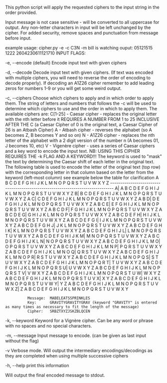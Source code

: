 This python script will apply the requested ciphers to the input string in the order provided.

Input message is not case sensitive - will be converted to all uppercase for output. Any non-letter characters in input will be left unchanged by the cipher. For added security, remove spaces and punctuation from message before input.

example usage: cipher.py -e -c C3N -m bill is watching
                  ouput: 05121515 1222 2604230611121710
INPUT FLAGS:

  -e, --encode (default)  Encode input text with given ciphers

  -d, --decode  Decode input text with given ciphers. (If text was encoded with multiple ciphers, you will need to reverse the order of encoding to decode properly).
        If decoding an A1Z26 cipher remember to add leading zeros for numbers 1-9 or you will get some weird output.

  -c, --ciphers  Choose which ciphers to apply and in which order to apply them. The string of letters and numbers that follows the -c will be used to determine which ciphers to use and the order in which to apply them.
        The available ciphers are:
          C[1-25] - Caesar cipher - replaces the original letter with the nth letter before it REQUIRES A NUMBER FROM 1 to 25 INCLUSIVE AFTER THE C (a Caesar Cipher of 0 is the original text, a Caesar Cipher of 26 is an Atbash Cipher)
          A - Atbash cipher - reverses the alphabet (so A becomes Z, B becomes Y and so on)
          N - A1Z26 cipher - replaces the nth letter of the alphabet with a 2 digit version of the number n (A becomes 01, J becomes 10, etc)
          V - Vigenère cipher - uses a series of Caesar ciphers and a key word to encode the input text. NB: USING THIS CIPHER REQUIRES THE -k FLAG AND A KEYWORD!!! The keyword is used to "mask" the text by determining the Caesar shift of each letter in the original text.
                The following table is used to encode the letter of the original text (top row) with the corresponding letter in that column based on the letter from the keyword (left-most column) see example below the table for clarification
                     A  B  C  D  E  F  G  H  I  J  K  L  M  N  O  P  Q  R  S  T  U  V  W  X  Y  Z
                  -------------------------------------------------------------------------------
                  A| A  B  C  D  E  F  G  H  I  J  K  L  M  N  O  P  Q  R  S  T  U  V  W  X  Y  Z
                  B| B  C  D  E  F  G  H  I  J  K  L  M  N  O  P  Q  R  S  T  U  V  W  X  Y  Z  A
                  C| C  D  E  F  G  H  I  J  K  L  M  N  O  P  Q  R  S  T  U  V  W  X  Y  Z  A  B
                  D| D  E  F  G  H  I  J  K  L  M  N  O  P  Q  R  S  T  U  V  W  X  Y  Z  A  B  C
                  E| E  F  G  H  I  J  K  L  M  N  O  P  Q  R  S  T  U  V  W  X  Y  Z  A  B  C  D
                  F| F  G  H  I  J  K  L  M  N  O  P  Q  R  S  T  U  V  W  X  Y  Z  A  B  C  D  E
                  G| G  H  I  J  K  L  M  N  O  P  Q  R  S  T  U  V  W  X  Y  Z  A  B  C  D  E  F
                  H| H  I  J  K  L  M  N  O  P  Q  R  S  T  U  V  W  X  Y  Z  A  B  C  D  E  F  G
                  I| I  J  K  L  M  N  O  P  Q  R  S  T  U  V  W  X  Y  Z  A  B  C  D  E  F  G  H
                  J| J  K  L  M  N  O  P  Q  R  S  T  U  V  W  X  Y  Z  A  B  C  D  E  F  G  H  I
                  K| K  L  M  N  O  P  Q  R  S  T  U  V  W  X  Y  Z  A  B  C  D  E  F  G  H  I  J
                  L| L  M  N  O  P  Q  R  S  T  U  V  W  X  Y  Z  A  B  C  D  E  F  G  H  I  J  K
                  M| M  N  O  P  Q  R  S  T  U  V  W  X  Y  Z  A  B  C  D  E  F  G  H  I  J  K  L
                  N| N  O  P  Q  R  S  T  U  V  W  X  Y  Z  A  B  C  D  E  F  G  H  I  J  K  L  M
                  O| O  P  Q  R  S  T  U  V  W  X  Y  Z  A  B  C  D  E  F  G  H  I  J  K  L  M  N
                  P| P  Q  R  S  T  U  V  W  X  Y  Z  A  B  C  D  E  F  G  H  I  J  K  L  M  N  O
                  Q| Q  R  S  T  U  V  W  X  Y  Z  A  B  C  D  E  F  G  H  I  J  K  L  M  N  O  P
                  R| R  S  T  U  V  W  X  Y  Z  A  B  C  D  E  F  G  H  I  J  K  L  M  N  O  P  Q
                  S| S  T  U  V  W  X  Y  Z  A  B  C  D  E  F  G  H  I  J  K  L  M  N  O  P  Q  R
                  T| T  U  V  W  X  Y  Z  A  B  C  D  E  F  G  H  I  J  K  L  M  N  O  P  Q  R  S
                  U| U  V  W  X  Y  Z  A  B  C  D  E  F  G  H  I  J  K  L  M  N  O  P  Q  R  S  T
                  V| V  W  X  Y  Z  A  B  C  D  E  F  G  H  I  J  K  L  M  N  O  P  Q  R  S  T  U
                  W| W  X  Y  Z  A  B  C  D  E  F  G  H  I  J  K  L  M  N  O  P  Q  R  S  T  U  V
                  X| X  Y  Z  A  B  C  D  E  F  G  H  I  J  K  L  M  N  O  P  Q  R  S  T  U  V  W
                  Y| Y  Z  A  B  C  D  E  F  G  H  I  J  K  L  M  N  O  P  Q  R  S  T  U  V  W  X
                  Z| Z  A  B  C  D  E  F  G  H  I  J  K  L  M  N  O  P  Q  R  S  T  U  V  W  X  Y 

              Message:  MABELEATSSPRINKLES
              Key:      GRAVITYGRAVITYGRAV (keyword "GRAVITY" is entered as many times as necessary to fit the length of the message)
              Cipher:   SRBZTXYZJSKZBLQCEN

  -k, --keyword  Keyword for a Vignère cipher. Can be any word or phrase with no spaces and no special characters.

  -m, --message  Input message to encode. (can be given as last input without the flag)

  -v  Verbose mode. Will output the intermediary encodings/decodings as they are completed when using multiple successive ciphers

  -h, --help print this information

Will output the final encoded message to stdout.
